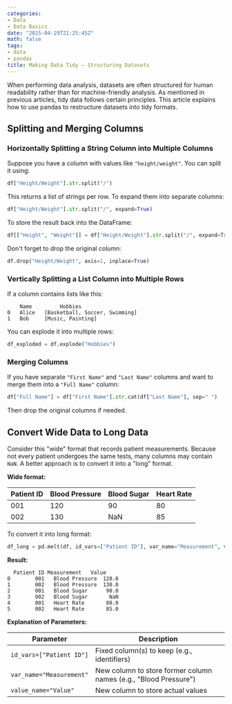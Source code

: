 ```yaml
---
categories:
- Data
- Data Basics
date: "2025-04-29T21:25:45Z"
math: false
tags:
- data
- pandas
title: Making Data Tidy — Structuring Datasets
---
```


When performing data analysis, datasets are often structured for human readability rather than for machine-friendly analysis. As mentioned in previous articles, tidy data follows certain principles. This article explains how to use pandas to restructure datasets into tidy formats.



## Splitting and Merging Columns

### Horizontally Splitting a String Column into Multiple Columns

Suppose you have a column with values like `"height/weight"`. You can split it using:

```python
df["Height/Weight"].str.split("/")
```

This returns a list of strings per row. To expand them into separate columns:

```python
df["Height/Weight"].str.split("/", expand=True)
```

To store the result back into the DataFrame:

```python
df[["Height", "Weight"]] = df["Height/Weight"].str.split("/", expand=True)
```

Don't forget to drop the original column:

```python
df.drop("Height/Weight", axis=1, inplace=True)
```



### Vertically Splitting a List Column into Multiple Rows

If a column contains lists like this:

```
    Name         Hobbies
0   Alice   [Basketball, Soccer, Swimming]
1   Bob     [Music, Painting]
```

You can explode it into multiple rows:

```python
df_exploded = df.explode("Hobbies")
```



### Merging Columns

If you have separate `"First Name"` and `"Last Name"` columns and want to merge them into a `"Full Name"` column:

```python
df["Full Name"] = df["First Name"].str.cat(df["Last Name"], sep=" ")
```

Then drop the original columns if needed.



## Convert Wide Data to Long Data

Consider this "wide" format that records patient measurements. Because not every patient undergoes the same tests, many columns may contain `NaN`. A better approach is to convert it into a "long" format.

**Wide format:**

| Patient ID | Blood Pressure | Blood Sugar | Heart Rate |
| ---------- | -------------- | ----------- | ---------- |
| 001        | 120            | 90          | 80         |
| 002        | 130            | NaN         | 85         |

To convert it into long format:

```python
df_long = pd.melt(df, id_vars=["Patient ID"], var_name="Measurement", value_name="Value")
```

**Result:**

```
  Patient ID Measurement   Value
0        001   Blood Pressure  120.0
1        002   Blood Pressure  130.0
2        001   Blood Sugar      90.0
3        002   Blood Sugar       NaN
4        001   Heart Rate       80.0
5        002   Heart Rate       85.0
```

**Explanation of Parameters:**

| Parameter                | Description                                                  |
| ------------------------ | ------------------------------------------------------------ |
| `id_vars=["Patient ID"]` | Fixed column(s) to keep (e.g., identifiers)                  |
| `var_name="Measurement"` | New column to store former column names (e.g., "Blood Pressure") |
| `value_name="Value"`     | New column to store actual values                            |
